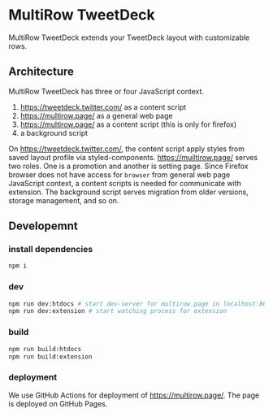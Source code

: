# MultiRow TweetDeck

MultiRow TweetDeck extends your TweetDeck layout with customizable rows.

## Architecture
MultiRow TweetDeck has three or four JavaScript context.
1. https://tweetdeck.twitter.com/ as a content script
2. https://multirow.page/ as a general web page
3. https://multirow.page/ as a content script (this is only for firefox)
4. a background script

On https://tweetdeck.twitter.com/, the content script apply styles from saved layout profile via styled-components.
https://muiltirow.page/ serves two roles. One is a promotion and another is setting page.
Since Firefox browser does not have access for `browser` from general web page JavaScript context, a content scripts is needed for communicate with extension.
The background script serves migration from older versions, storage management, and so on.

## Developemnt
### install dependencies
```sh
npm i
```

### dev
```sh
npm run dev:htdocs # start dev-server for multirow.page in localhost:8080
npm run dev:extension # start watching process for extension
```

### build
```sh
npm run build:htdocs
npm run build:extension
```

### deployment
We use GitHub Actions for deployment of https://multirow.page/. The page is deployed on GitHub Pages.
